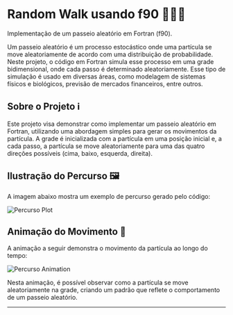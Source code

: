 # Random Walk usando f90 🚶‍♂️🔀

Implementação de um passeio aleatório em Fortran (f90).

Um passeio aleatório é um processo estocástico onde uma partícula se move aleatoriamente de acordo com uma distribuição de probabilidade. Neste projeto, o código em Fortran simula esse processo em uma grade bidimensional, onde cada passo é determinado aleatoriamente. Esse tipo de simulação é usado em diversas áreas, como modelagem de sistemas físicos e biológicos, previsão de mercados financeiros, entre outros.

## Sobre o Projeto ℹ️

Este projeto visa demonstrar como implementar um passeio aleatório em Fortran, utilizando uma abordagem simples para gerar os movimentos da partícula. A grade é inicializada com a partícula em uma posição inicial e, a cada passo, a partícula se move aleatoriamente para uma das quatro direções possíveis (cima, baixo, esquerda, direita).

## Ilustração do Percurso 🖼️

A imagem abaixo mostra um exemplo de percurso gerado pelo código:

![Percurso Plot](./percurso_plot/1.png)

## Animação do Movimento 🎥

A animação a seguir demonstra o movimento da partícula ao longo do tempo:

![Percurso Animation](./percurso_animation/1.gif)

Nesta animação, é possível observar como a partícula se move aleatoriamente na grade, criando um padrão que reflete o comportamento de um passeio aleatório.

---
